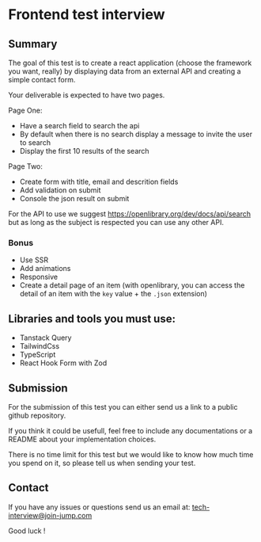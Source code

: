 # Frontend test interview

## Summary

The goal of this test is to create a react application (choose the framework you want, really) by displaying data from an external API and creating a simple contact form.

Your deliverable is expected to have two pages.

Page One:
- Have a search field to search the api
- By default when there is no search display a message to invite the user to search
- Display the first 10 results of the search

Page Two:
- Create form with title, email and descrition fields
- Add validation on submit
- Console the json result on submit

For the API to use we suggest https://openlibrary.org/dev/docs/api/search but as long as the subject is respected you can use any other API.

### Bonus

- Use SSR
- Add animations
- Responsive
- Create a detail page of an item (with openlibrary, you can access the detail of an item with the `key` value + the `.json` extension)

## Libraries and tools you must use:

- Tanstack Query
- TailwindCss
- TypeScript
- React Hook Form with Zod

## Submission

For the submission of this test you can either send us a link to a public github repository.

If you think it could be usefull, feel free to include any documentations or a README about your implementation choices.

There is no time limit for this test but we would like to know how much time you spend on it, so please tell us when sending your test.

## Contact

If you have any issues or questions send us an email at: tech-interview@join-jump.com

Good luck !

